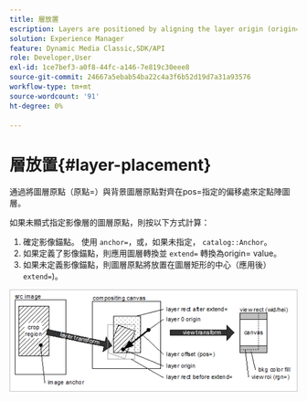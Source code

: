 ```yaml
---
title: 層放置
escription: Layers are positioned by aligning the layer origin (origin=) with the background layer origin at an offset specified by pos=.
solution: Experience Manager
feature: Dynamic Media Classic,SDK/API
role: Developer,User
exl-id: 1ce7bef3-a0f8-44fc-a146-7e819c30eee8
source-git-commit: 24667a5ebab54ba22c4a3f6b52d19d7a31a93576
workflow-type: tm+mt
source-wordcount: '91'
ht-degree: 0%

---
```


# 層放置{#layer-placement}

通過將圖層原點（原點=）與背景圖層原點對齊在pos=指定的偏移處來定點陣圖層。

如果未顯式指定影像層的圖層原點，則按以下方式計算：

1. 確定影像錨點。 使用 `anchor=`，或，如果未指定， `catalog::Anchor`。
1. 如果定義了影像錨點，則應用圖層轉換並 `extend=` 轉換為origin= value。
1. 如果未定義影像錨點，則圖層原點將放置在圖層矩形的中心（應用後） `extend=`)。

![圖層放置影像](assets/layerplacement.png)
